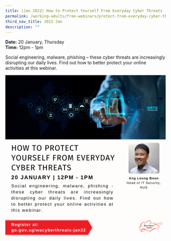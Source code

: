 ```yaml
---
title: (Jan 2022) How to Protect Yourself From Everyday Cyber Threats
permalink: /working-adults/free-webinars/protect-from-everyday-cyber-threats-jan2022/
third_nav_title: 2022 Jan
description: ""
---
```

**Date:** 20 January, Thursday
<br> **Time:** 12pm - 1pm

Social engineering, malware, phishing – these cyber threats are increasingly disrupting our daily lives. Find out how to better protect your online activities at this webinar.

![SNT Adults 20 Jan](/images/20-jan-wa.png)
